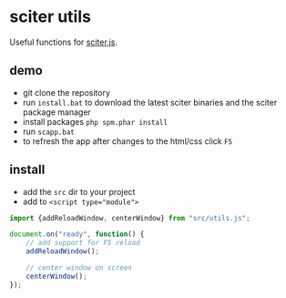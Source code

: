 # sciter utils

Useful functions for [sciter.js](https://sciter.com/).

## demo

- git clone the repository
- run `install.bat` to download the latest sciter binaries and the sciter package manager
- install packages `php spm.phar install`
- run `scapp.bat`
- to refresh the app after changes to the html/css click `F5`

## install

- add the `src` dir to your project
- add to `<script type="module">`

```js
import {addReloadWindow, centerWindow} from "src/utils.js";

document.on("ready", function() {
    // add support for F5 reload
    addReloadWindow();

    // center window on screen
    centerWindow();
});
```
